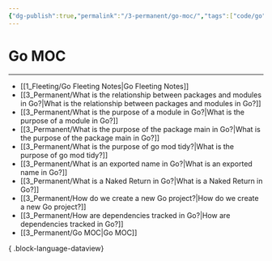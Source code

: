 ```yaml
---
{"dg-publish":true,"permalink":"/3-permanent/go-moc/","tags":["code/go"],"created":"2023-08-03T07:48:54.702-05:00","updated":"2023-09-05T14:31:12.720-05:00"}
---
```


# Go MOC
---
- [[1_Fleeting/Go Fleeting Notes\|Go Fleeting Notes]]
- [[3_Permanent/What is the relationship between packages and modules in Go?\|What is the relationship between packages and modules in Go?]]
- [[3_Permanent/What is the purpose of a module in Go?\|What is the purpose of a module in Go?]]
- [[3_Permanent/What is the purpose of the package main in Go?\|What is the purpose of the package main in Go?]]
- [[3_Permanent/What is the purpose of go mod tidy?\|What is the purpose of go mod tidy?]]
- [[3_Permanent/What is an exported name in Go?\|What is an exported name in Go?]]
- [[3_Permanent/What is a Naked Return in Go?\|What is a Naked Return in Go?]]
- [[3_Permanent/How do we create a new Go project?\|How do we create a new Go project?]]
- [[3_Permanent/How are dependencies tracked in Go?\|How are dependencies tracked in Go?]]
- [[3_Permanent/Go MOC\|Go MOC]]

{ .block-language-dataview}